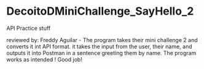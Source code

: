 # DecoitoDMiniChallenge_SayHello_2


API Practice stuff

reviewed by: Freddy Aguilar - The program takes their mini challenge 2 and converts it int API format. it takes the input from the user, their name, and outputs it into Postman in a sentence greeting them by name. The program works as intended ! Good job!


